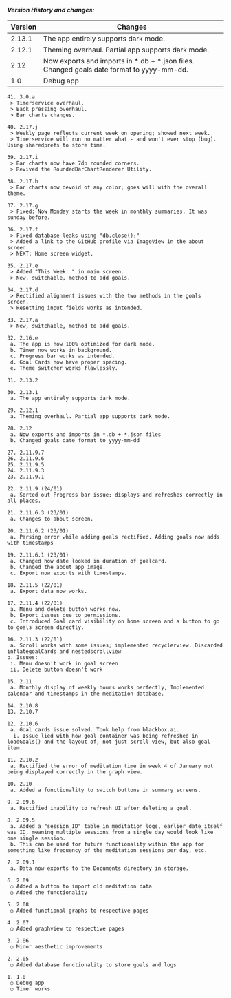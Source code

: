 ***Version History and changes:***

| __Version__ | __Changes__                                                                              |
|-------------|------------------------------------------------------------------------------------------|
| 2.13.1      | The app entirely supports dark mode.                                                     |
| 2.12.1      | Theming overhaul. Partial app supports dark mode.                                        |
| 2.12        | Now exports and imports in *.db + *.json files. Changed goals date format to yyyy-mm-dd. |
| 1.0         | Debug app                                                                                |

    41. 3.0.a
     > Timerservice overhaul.
     > Back pressing overhaul.
     > Bar charts changes.

    40. 2.17.j
     > Weekly page reflects current week on opening; showed next week.
     > Timerservice will run no matter what - and won't ever stop (bug). Using sharedprefs to store time.

    39. 2.17.i
     > Bar charts now have 7dp rounded corners.
     > Revived the RoundedBarChartRenderer Utility.

    38. 2.17.h
     > Bar charts now devoid of any color; goes will with the overall theme.

    37. 2.17.g
     > Fixed: Now Monday starts the week in monthly summaries. It was sunday before.

    36. 2.17.f
     > Fixed database leaks using "db.close();"
     > Added a link to the GitHub profile via ImageView in the about screen.
     > NEXT: Home screen widget.

    35. 2.17.e
     > Added "This Week: " in main screen.
     > New, switchable, method to add goals.

    34. 2.17.d
     > Rectified alignment issues with the two methods in the goals screen.
     > Resetting input fields works as intended.

    33. 2.17.a
     > New, switchable, method to add goals.

    32. 2.16.e
     a. The app is now 100% optimized for dark mode.
     b. Timer now works in background.
     c. Progress bar works as intended.
     d. Goal Cards now have proper spacing.
     e. Theme switcher works flawlessly.

    31. 2.13.2

    30. 2.13.1
     a. The app entirely supports dark mode.

    29. 2.12.1
     a. Theming overhaul. Partial app supports dark mode.

    28. 2.12
     a. Now exports and imports in *.db + *.json files
     b. Changed goals date format to yyyy-mm-dd

    27. 2.11.9.7
    26. 2.11.9.6
    25. 2.11.9.5
    24. 2.11.9.3
    23. 2.11.9.1

    22. 2.11.9 (24/01)
     a. Sorted out Progress bar issue; displays and refreshes correctly in all places.

    21. 2.11.6.3 (23/01)
     a. Changes to about screen.

    20. 2.11.6.2 (23/01)
     a. Parsing error while adding goals rectified. Adding goals now adds with timestamps

    19. 2.11.6.1 (23/01)
     a. Changed how date looked in duration of goalcard.
     b. Changed the about app image.
     c. Export now exports with timestamps.

    18. 2.11.5 (22/01)
     a. Export data now works.

    17. 2.11.4 (22/01)
     a. Menu and delete button works now.
     b. Export issues due to permissions.
     c. Introduced Goal card visibility on home screen and a button to go to goals screen directly.

    16. 2.11.3 (22/01)
     a. Scroll works with some issues; implemented recyclerview. Discarded inflategoalCards and nestedscrollview
    b. Issues:
     i. Menu doesn't work in goal screen
     ii. Delete button doesn't work

    15. 2.11
     a. Monthly display of weekly hours works perfectly, Implemented calendar and timestamps in the meditation database.

    14. 2.10.8
    13. 2.10.7

    12. 2.10.6
     a. Goal cards issue solved. Took help from blackbox.ai.
      i. Issue lied with how goal container was being refreshed in loadGoals() and the layout of, not just scroll view, but also goal item.

    11. 2.10.2
     a. Rectified the error of meditation time in week 4 of January not being displayed correctly in the graph view.

    10. 2.10
     a. Added a functionality to switch buttons in summary screens.

    9. 2.09.6
     a. Rectified inability to refresh UI after deleting a goal.

    8. 2.09.5
     a. Added a "session ID" table in meditation logs, earlier date itself was ID, meaning multiple sessions from a single day would look like one single session.
     b. This can be used for future functionality within the app for something like frequency of the meditation sessions per day, etc.

    7. 2.09.1
     a. Data now exports to the Documents directory in storage.

    6. 2.09
     ○ Added a button to import old meditation data
     ○ Added the functionality

    5. 2.08
     ○ Added functional graphs to respective pages

    4. 2.07
     ○ Added graphview to respective pages

    3. 2.06
     ○ Minor aesthetic improvements

    2. 2.05
     ○ Added database functionality to store goals and logs

    1. 1.0
     ○ Debug app
     ○ Timer works